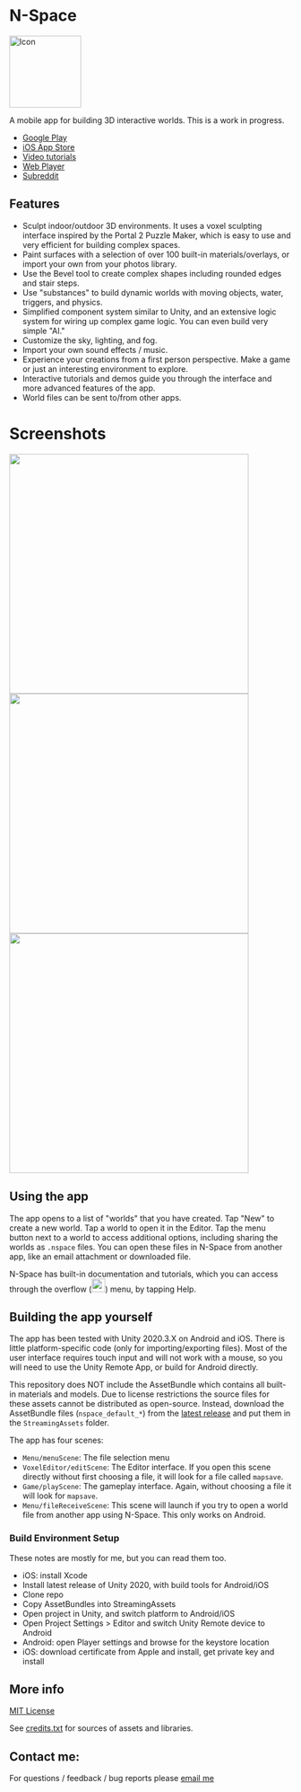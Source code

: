 # N-Space

<img src="https://raw.githubusercontent.com/vanjac/voxel-editor/master/Assets/icon.png" alt="Icon" width="128">

A mobile app for building 3D interactive worlds. This is a work in progress.

- [Google Play](https://play.google.com/store/apps/details?id=com.vantjac.voxel)
- [iOS App Store](https://apps.apple.com/us/app/n-space/id1448016814)
- [Video tutorials](https://www.youtube.com/playlist?list=PLMiQPjIk5IrpgNcQY5EUYaGFDuAf7PLY2)
- [Web Player](https://chroma-zone.itch.io/n-space)
- [Subreddit](https://www.reddit.com/r/nspace/)

## Features

- Sculpt indoor/outdoor 3D environments. It uses a voxel sculpting interface inspired by the Portal 2 Puzzle Maker, which is easy to use and very efficient for building complex spaces.
- Paint surfaces with a selection of over 100 built-in materials/overlays, or import your own from your photos library.
- Use the Bevel tool to create complex shapes including rounded edges and stair steps.
- Use "substances" to build dynamic worlds with moving objects, water, triggers, and physics.
- Simplified component system similar to Unity, and an extensive logic system for wiring up complex game logic. You can even build very simple "AI."
- Customize the sky, lighting, and fog.
- Import your own sound effects / music.
- Experience your creations from a first person perspective. Make a game or just an interesting environment to explore.
- Interactive tutorials and demos guide you through the interface and more advanced features of the app.
- World files can be sent to/from other apps.

# Screenshots

<span><img src="https://user-images.githubusercontent.com/8228102/206854943-364af43e-7b16-403d-9479-253b4b2f6b39.png" width="427">
<img src="https://user-images.githubusercontent.com/8228102/206854950-f061274c-e1c9-4227-a9fa-67d78c2b3da8.png" width="427">
<img src="https://user-images.githubusercontent.com/8228102/206854952-2faa8a2d-8eb6-4d52-a750-ee18973ae01f.png" width="427"></span>

## Using the app

The app opens to a list of "worlds" that you have created. Tap "New" to create a new world. Tap a world to open it in the Editor. Tap the menu button next to a world to access additional options, including sharing the worlds as `.nspace` files. You can open these files in N-Space from another app, like an email attachment or downloaded file.

N-Space has built-in documentation and tutorials, which you can access through the overflow (<img src="https://user-images.githubusercontent.com/8228102/206855184-e73ee339-7490-478c-a93a-d57609127541.png" width="24" height="24" style="display:inline;margin:0;">) menu, by tapping Help.

## Building the app yourself

The app has been tested with Unity 2020.3.X on Android and iOS. There is little platform-specific code (only for importing/exporting files). Most of the user interface requires touch input and will not work with a mouse, so you will need to use the Unity Remote App, or build for Android directly.

This repository does NOT include the AssetBundle which contains all built-in materials and models. Due to license restrictions the source files for these assets cannot be distributed as open-source. Instead, download the AssetBundle files (`nspace_default_*`) from the [latest release](https://github.com/vanjac/voxel-editor/releases/latest) and put them in the `StreamingAssets` folder.

The app has four scenes:

- `Menu/menuScene`: The file selection menu
- `VoxelEditor/editScene`: The Editor interface. If you open this scene directly without first choosing a file, it will look for a file called `mapsave`.
- `Game/playScene`: The gameplay interface. Again, without choosing a file it will look for `mapsave`.
- `Menu/fileReceiveScene`: This scene will launch if you try to open a world file from another app using N-Space. This only works on Android.

### Build Environment Setup

These notes are mostly for me, but you can read them too.

- iOS: install Xcode
- Install latest release of Unity 2020, with build tools for Android/iOS
- Clone repo
- Copy AssetBundles into StreamingAssets
- Open project in Unity, and switch platform to Android/iOS
- Open Project Settings > Editor and switch Unity Remote device to Android
- Android: open Player settings and browse for the keystore location
- iOS: download certificate from Apple and install, get private key and install

## More info

[MIT License](https://github.com/vanjac/voxel-editor/blob/master/LICENSE.txt)

See [credits.txt](https://github.com/vanjac/voxel-editor/blob/master/Assets/Menu/credits.txt) for sources of assets and libraries.

## Contact me:

For questions / feedback / bug reports please [email me](https://chroma.zone/contact)
